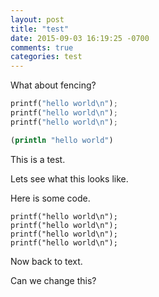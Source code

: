 ```yaml
---
layout: post
title: "test"
date: 2015-09-03 16:19:25 -0700
comments: true
categories: test
---
```


What about fencing?

```python
printf("hello world\n");
printf("hello world\n");
printf("hello world\n");
```

```clojure
(println "hello world")
```

This is a test. 

Lets see what this looks like.

Here is some code.

    printf("hello world\n");
    printf("hello world\n");
    printf("hello world\n");
    printf("hello world\n");

Now back to text.

Can we change this?
